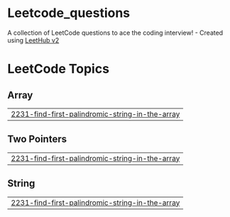 # Leetcode_questions
A collection of LeetCode questions to ace the coding interview! - Created using [LeetHub v2](https://github.com/arunbhardwaj/LeetHub-2.0)

<!---LeetCode Topics Start-->
# LeetCode Topics
## Array
|  |
| ------- |
| [2231-find-first-palindromic-string-in-the-array](https://github.com/Amitrawat12/Leetcode_questions/tree/master/2231-find-first-palindromic-string-in-the-array) |
## Two Pointers
|  |
| ------- |
| [2231-find-first-palindromic-string-in-the-array](https://github.com/Amitrawat12/Leetcode_questions/tree/master/2231-find-first-palindromic-string-in-the-array) |
## String
|  |
| ------- |
| [2231-find-first-palindromic-string-in-the-array](https://github.com/Amitrawat12/Leetcode_questions/tree/master/2231-find-first-palindromic-string-in-the-array) |
<!---LeetCode Topics End-->